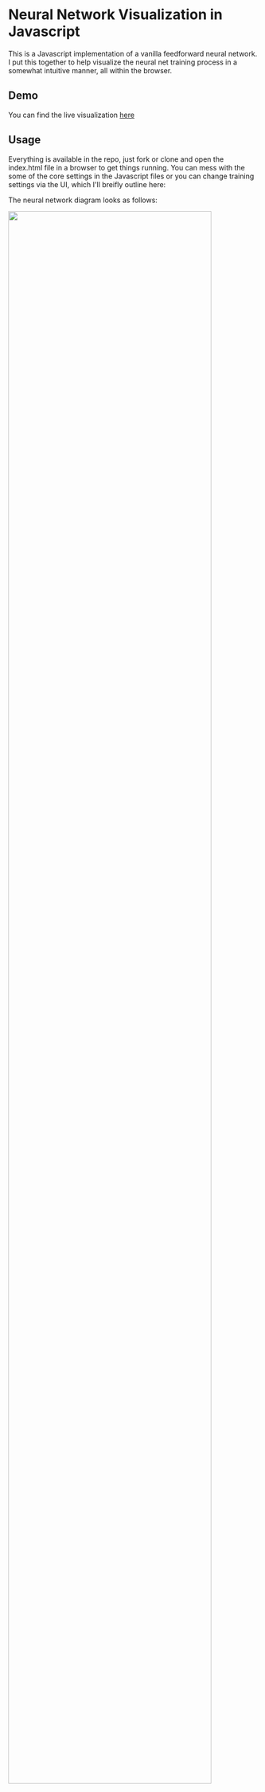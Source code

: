 # Neural Network Visualization in Javascript

This is a Javascript implementation of a vanilla feedforward neural network. I put this together to help visualize the neural net training process in a somewhat intuitive manner, all within the browser.

## Demo

You can find the live visualization [here](https://samgriesemer.com/projects/nn)

## Usage

Everything is available in the repo, just fork or clone and open the index.html file in a browser to get things running. You can mess with the some of the core settings in the Javascript files or you can change training settings via the UI, which I'll breifly outline here:

The neural network diagram looks as follows:

<img src="https://samgriesemer.com/utils/resources/nn_explanation.png" width="90%">

Training options available through the UI:

* **Layers**: you can modify the network structure via a simple list describing how many nodes should be in each layer. By default, the network has the structure \[2,5,1\] (2 input nodes, 5 nodes in hidden layer, 1 output node). To add two hidden layers with 7 nodes each to the network, for example, you could change the layer list to be \[2,5,7,7,1\] and the network structure will update.

* **Epsilon**: this value controls the boundary for the random initialization of weights. A value of 1 would bound the weights to be randomly initialized between -1 and 1.

* **Alpha**: this value denotes the learning rate, which essentially controls the amount a gradient can update the network weights each iteration

* **Batch Size**: size of data batch when batch gradient descent is performed

* **Updates/loop**: number of training updates to be performed between each visualization update loop. Because the visualization runs at 60 fps, there is time between each frame to run backprop for multiple iterations. 

It's worth noting this project has not been extensively opmtized for user-friendliness; you can definitely break it. It's also an older project that I don't constantly update, but if you notice a bug or want to suggest an improvement I'd love to hear about it. Cheers

